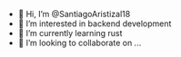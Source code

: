 - 👋 Hi, I’m @SantiagoAristizal18
- 👀 I’m interested in backend development
- 🌱 I’m currently learning rust
- 💞️ I’m looking to collaborate on ...


<!---
SantiagoAristizal18/SantiagoAristizal18 is a ✨ special ✨ repository because its `README.md` (this file) appears on your GitHub profile.
You can click the Preview link to take a look at your changes.
--->
